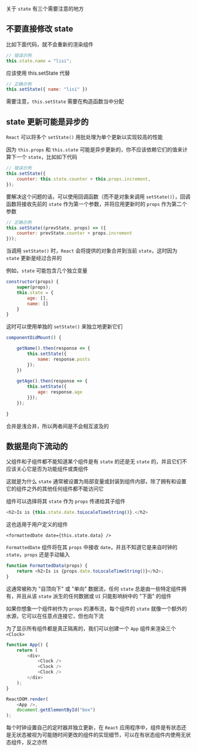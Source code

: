 关于 `state` 有三个需要注意的地方

## 不要直接修改 state

比如下面代码，就不会重新的渲染组件

```js
// 错误示例
this.state.name = "lisi";
```

应该使用 this.setState 代替

```js
// 正确示例
this.setState({ name: "lisi" })
```

需要注意，`this.setState` 需要在构造函数当中分配





## state 更新可能是异步的

`React` 可以将多个 `setState()` 用批处理为单个更新以实现较高的性能

因为 `this.props` 和 `this.state` 可能是异步更新的，你不应该依赖它们的值来计算下一个 `state`，比如如下代码

```js
// 错误示例
this.setState({
    counter: this.state.counter + this.props.increment,
});
```

要解决这个问题的话，可以使用回调函数（而不是对象来调用 `setState()`），回调函数将接收先前的 `state` 作为第一个参数，并将应用更新时的 `props` 作为第二个参数

```js
// 正确示例
this.setState((prevState, props) => ({
    counter: prevState.counter + props.increment
}));
```

当调用 `setState()` 时，`React` 会将提供的对象合并到当前 `state`，这时因为 `state` 更新是经过合并的

例如，`state` 可能包含几个独立变量

```js
constructor(props) {
    super(props);
    this.state = {
        age: [],
        name: []
    }
}
```

这时可以使用单独的 `setState()` 来独立地更新它们

```js
componentDidMount() {

    getName().then(response => {
        this.setState({
            name: response.posts
        });
    })
    
    getAge().then(response => {
        this.setState({
            age: response.age
        }});
    });
    
}
```

合并是浅合并，所以两者间是不会相互波及的



## 数据是向下流动的

父组件和子组件都不能知道某个组件是有 `state` 的还是无 `state` 的，并且它们不应该关心它是否为功能组件或类组件

这就是为什么 `state` 通常被设置为局部变量或封装到组件内部，除了拥有和设置它的组件之外的其他任何组件都不能访问它

组件可以选择将其 `state` 作为 `props` 传递给其子组件

```js
<h2>Is is {this.state.date.toLocaleTimeString()}.</h2>
```

这也适用于用户定义的组件

```
<formattedDate date={this.state.data} />
```

`FormattedDate` 组件将在其 `props` 中接收 `date`，并且不知道它是来自时钟的 `state`，`props` 还是手动输入

```js
function FormattedData(props) {
    return <h2>Is is {props.date.toLocaleTimeString()}</h2>;
}
```

这通常被称为 "自顶向下" 或 "单向" 数据流，任何 `state` 总是由一些特定组件拥有，并且从该 `state` 派生的任何数据或 `UI` 只能影响树中的 "下面" 的组件

如果你想象一个组件树作为 `props` 的瀑布流，每个组件的 `state` 就像一个额外的水源，它可以在任意点连接它，但也向下流

为了显示所有组件都是真正隔离的，我们可以创建一个 `App` 组件来渲染三个 `<Clock>`

```js
function App() {
    return (
        <div>
            <Clock />
            <Clock />
            <Clock />
        </div>
    );
}

ReactDOM.render(
    <App />,
    document.getElementById("box")
);
```

每个时钟设置自己的定时器并独立更新，在 `React` 应用程序中，组件是有状态还是无状态被视为可能随时间更改的组件的实现细节，可以在有状态组件内使用无状态组件，反之亦然
